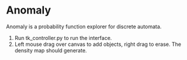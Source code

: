 # Anomaly
Anomaly is a probability function explorer for discrete automata.

1. Run tk_controller.py to run the interface.
2. Left mouse drag over canvas to add objects, right drag to erase. The density map should generate.
